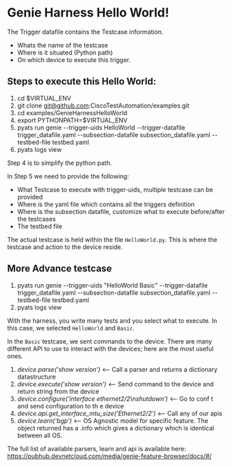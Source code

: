 # Genie Harness Hello World!

The Trigger datafile contains the Testcase information.
 * Whats the name of the testcase
 * Where is it situated (Python path)
 * On which device to execute this trigger.

## Steps to execute this Hello World:

1. cd $VIRTUAL_ENV
2. git clone git@github.com:CiscoTestAutomation/examples.git
3. cd examples/GenieHarnessHelloWorld
4. export PYTHONPATH=$VIRTUAL_ENV
5. pyats run genie --trigger-uids HelloWorld --trigger-datafile trigger_datafile.yaml --subsection-datafile subsection_datafile.yaml --testbed-file testbed.yaml
6. pyats logs view

Step 4 is to simplify the python path. 

In Step 5 we need to provide the following:

* What Testcase to execute with trigger-uids, multiple testcase can be provided
* Where is the yaml file which contains all the triggers definition
* Where is the subsection datafile, customize what to execute before/after the testcases
* The testbed file

The actual testcase is held within the file `HelloWorld.py`. This is where the testcase and action to the device reside.

## More Advance testcase

1. pyats run genie --trigger-uids "HelloWorld Basic" --trigger-datafile trigger_datafile.yaml --subsection-datafile subsection_datafile.yaml --testbed-file testbed.yaml
2. pyats logs view

With the harness, you write many tests and you select what to execute. In this
case, we selected `HelloWorld` and `Basic`.

In the `Basic` testcase, we sent commands to the device. There are many different API to use to interact with the devices; here are the most useful ones.

1. *device.parse('show version')* <-- Call a parser and returns a dictionary datastructure
2. *device.execute('show version')* <-- Send command to the device and return string from the device
3. *device.configure('interface ethernet2/2\nshutdown')* <-- Go to conf t and send configuration to th    e device
4. *device.api.get_interface_mtu_size('Ethernet2/2')* <-- Call any of our apis
5. *device.learn('bgp')* <-- OS Agnostic model for specific feature. The object returned has a .info which gives a dictionary which is identical between all OS.

The full list of available parsers, learn and api is available here: https://pubhub.devnetcloud.com/media/genie-feature-browser/docs/#/
